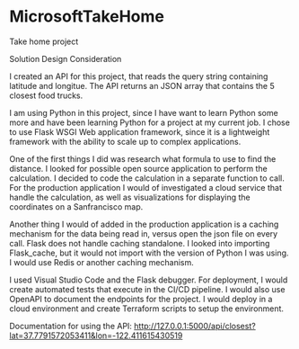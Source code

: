 # MicrosoftTakeHome
Take home project

Solution Design Consideration

I created an API for this project, that reads the query string containing latitude and longitue.  The API returns an JSON array that contains the 5 closest food trucks.

I am using Python in this project, since I have want to learn Python some more and have been learning Python for a project at my current job.   I chose to use Flask WSGI Web application framework, since it is a lightweight framework with the ability to scale up to complex applications.  

One of the first things I did was research what formula to use to find the distance.  I looked for possible open source application to perform the calculation.  I decided to code the calculation in a separate function to call.  For the production application I would of investigated a cloud service that handle the calculation, as well as visualizations for displaying the coordinates on a Sanfrancisco map.  

Another thing I would of added in the production application is a caching mechanism for the data being read in, versus open the json file on every call.  Flask does not handle caching standalone.  I looked into importing Flask_cache, but it would not import with the version of Python I was using.  I would use Redis or another caching mechanism.

I used Visual Studio Code and the Flask debugger.  For deployment, I would create automated tests that execute in the CI/CD pipeline.  I would also use OpenAPI to document the endpoints for the project.  I would deploy in a cloud environment and create Terraform scripts to setup the environment. 


Documentation for using the API: 
http://127.0.0.1:5000/api/closest?lat=37.7791572053411&lon=-122.411615430519
